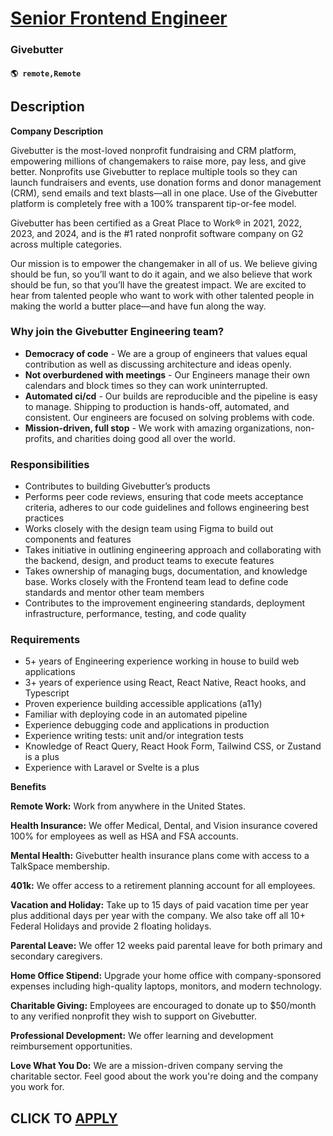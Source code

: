 # [Senior Frontend Engineer](https://www.remotewlb.com/apply/senior-frontend-engineer-132651)  
### Givebutter  
#### `🌎 remote,Remote`  

## Description

 **Company Description**

Givebutter is the most-loved nonprofit fundraising and CRM platform, empowering millions of changemakers to raise more, pay less, and give better. Nonprofits use Givebutter to replace multiple tools so they can launch fundraisers and events, use donation forms and donor management (CRM), send emails and text blasts—all in one place. Use of the Givebutter platform is completely free with a 100% transparent tip-or-fee model.

  

Givebutter has been certified as a Great Place to Work® in 2021, 2022, 2023, and 2024, and is the #1 rated nonprofit software company on G2 across multiple categories.

  

Our mission is to empower the changemaker in all of us. We believe giving should be fun, so you’ll want to do it again, and we also believe that work should be fun, so that you’ll have the greatest impact. We are excited to hear from talented people who want to work with other talented people in making the world a butter place—and have fun along the way.

  

  

### Why join the Givebutter Engineering team?

*  **Democracy of code** \- We are a group of engineers that values equal contribution as well as discussing architecture and ideas openly.
*  **Not overburdened with meetings** \- Our Engineers manage their own calendars and block times so they can work uninterrupted.
*  **Automated ci/cd** \- Our builds are reproducible and the pipeline is easy to manage. Shipping to production is hands-off, automated, and consistent. Our engineers are focused on solving problems with code.
*  **Mission-driven, full stop** \- We work with amazing organizations, non-profits, and charities doing good all over the world.

  

### Responsibilities

* Contributes to building Givebutter’s products
* Performs peer code reviews, ensuring that code meets acceptance criteria, adheres to our code guidelines and follows engineering best practices
* Works closely with the design team using Figma to build out components and features
* Takes initiative in outlining engineering approach and collaborating with the backend, design, and product teams to execute features
* Takes ownership of managing bugs, documentation, and knowledge base. Works closely with the Frontend team lead to define code standards and mentor other team members
* Contributes to the improvement engineering standards, deployment infrastructure, performance, testing, and code quality

  

### Requirements

* 5+ years of Engineering experience working in house to build web applications
* 3+ years of experience using React, React Native, React hooks, and Typescript
* Proven experience building accessible applications (a11y)
* Familiar with deploying code in an automated pipeline
* Experience debugging code and applications in production
* Experience writing tests: unit and/or integration tests
* Knowledge of React Query, React Hook Form, Tailwind CSS, or Zustand is a plus
* Experience with Laravel or Svelte is a plus

  

 **Benefits**

 **Remote Work:** Work from anywhere in the United States.

 **Health Insurance:** We offer Medical, Dental, and Vision insurance covered 100% for employees as well as HSA and FSA accounts.

 **Mental Health:** Givebutter health insurance plans come with access to a TalkSpace membership.

 **401k:** We offer access to a retirement planning account for all employees.

 **Vacation and Holiday:** Take up to 15 days of paid vacation time per year plus additional days per year with the company. We also take off all 10+ Federal Holidays and provide 2 floating holidays.

 **Parental Leave:** We offer 12 weeks paid parental leave for both primary and secondary caregivers.

 **Home Office Stipend:** Upgrade your home office with company-sponsored expenses including high-quality laptops, monitors, and modern technology.

 **Charitable Giving:** Employees are encouraged to donate up to $50/month to any verified nonprofit they wish to support on Givebutter.

 **Professional Development:** We offer learning and development reimbursement opportunities.

 **Love What You Do:** We are a mission-driven company serving the charitable sector. Feel good about the work you're doing and the company you work for.

  
## CLICK TO [APPLY](https://www.remotewlb.com/apply/senior-frontend-engineer-132651)

